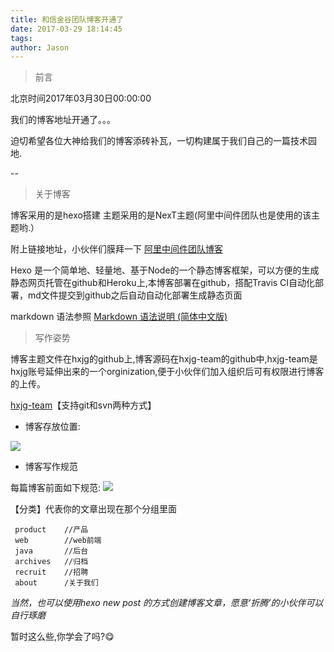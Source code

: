 ```yaml
---
title: 和信金谷团队博客开通了
date: 2017-03-29 18:14:45
tags:
author: Jason
---
```

> 前言

北京时间2017年03月30日00:00:00

我们的博客地址开通了。。。

迫切希望各位大神给我们的博客添砖补瓦，一切构建属于我们自己的一篇技术园地.

--

<!-- more -->

> 关于博客

博客采用的是hexo搭建 主题采用的是NexT主题(阿里中间件团队也是使用的该主题哟.）

附上链接地址，小伙伴们膜拜一下	[阿里中间件团队博客](http://jm.taobao.org/)

Hexo 是一个简单地、轻量地、基于Node的一个静态博客框架，可以方便的生成静态网页托管在github和Heroku上,本博客部署在github，搭配Travis CI自动化部署，md文件提交到github之后自动自动化部署生成静态页面

markdown 语法参照	[Markdown 语法说明 (简体中文版) ](http://www.appinn.com/markdown/)


> 写作姿势

博客主题文件在hxjg的github上,博客源码在hxjg-team的github中,hxjg-team是hxjg账号延伸出来的一个orginization,便于小伙伴们加入组织后可有权限进行博客的上传。

[hxjg-team](https://github.com/hxjg-team/blogSource.git)【支持git和svn两种方式】

* 博客存放位置:

![](http://onl7k2l15.bkt.clouddn.com/2017-03-30%2000-32-09.png)

* 博客写作规范

每篇博客前面如下规范:
![](http://onl7k2l15.bkt.clouddn.com/2017-03-30%2000-54-33.png)

【分类】代表你的文章出现在那个分组里面

	 product	//产品
	 web		//web前端
	 java		//后台
	 archives	//归档
	 recruit	//招聘
	 about		/关于我们

*当然，也可以使用hexo new post 的方式创建博客文章，愿意‘折腾’的小伙伴可以自行琢磨*

<!--* 图片存放姿势

为避免图片存放乱，规定将图片存放于source/images/中对应的目录中，且文章中引用图片的方式为相对路径，图片对应的命名以当前时间进行命名
![](../images/default/2017-03-30 01-08-50.png)

-->

暂时这么些,你学会了吗?😋







